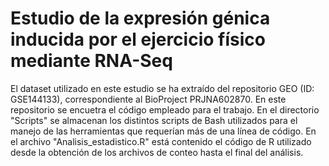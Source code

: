 # Estudio de la expresión génica inducida por el ejercicio físico mediante RNA-Seq

El dataset utilizado en este estudio se ha extraído del repositorio GEO (ID: GSE144133), correspondiente al BioProject PRJNA602870.
En este repositorio se encuetra el código empleado para el trabajo. En el directorio "Scripts" se almacenan los distintos scripts de Bash utilizados para el manejo de las herramientas que requerían más de una línea de código. En el archivo "Analisis_estadistico.R" está contenido el código de R utilizado desde la obtención de los archivos de conteo hasta el final del análisis.
